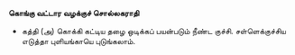 **கொங்கு வட்டார வழக்குச் சொல்லகராதி**
- கத்தி (அ) கொக்கி கட்டிய தழை ஒடிக்கப் பயன்படும் நீண்ட குச்சி. சள்ளெக்குச்சிய எடுத்தா புளியங்காயெ புடுங்கலாம்.

